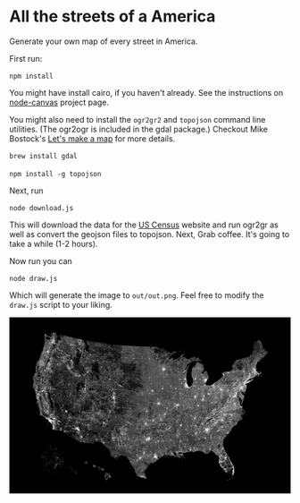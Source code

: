 # All the streets of a America

Generate your own map of every street in America.

First run:

    npm install

You might have install cairo, if you haven't already. See the instructions on [node-canvas](https://github.com/Automattic/node-canvas) project page.


You might also need to install the `ogr2gr2` and `topojson` command line utilities. (The ogr2ogr is included in the gdal package.) Checkout Mike Bostock's [Let's make a map](http://bost.ocks.org/mike/map/) for more details.

    brew install gdal

    npm install -g topojson


Next, run

    node download.js

This will download the data for the [US Census](http://www2.census.gov/geo/tiger/TIGER2014/ROADS/) website and run ogr2gr as well as convert the geojson files to topojson. Next, Grab coffee. It's going to take a while (1-2 hours).


Now run you can

    node draw.js

Which will generate the image to `out/out.png`. Feel free to modify the `draw.js` script to your liking.

![](example.png)
